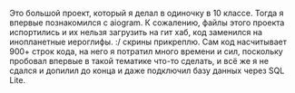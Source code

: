 Это большой проект, который я делал в одиночку в 10 классе. Тогда я впервые познакомился с aiogram. К сожалению, файлы этого проекта испортились и их нельзя загрузить на гит хаб, код заменился на инопланетные иероглифы. :/ скрины прикреплю.
Сам код насчитывает 900+ строк кода, на него я потратил много времени и сил, поскольку пробовал впервые в такой тематике что-то сделать, и всё же я не сдался и допилил до конца и даже подключил базу данных через SQL Lite.